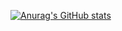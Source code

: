    [![Anurag's GitHub stats](https://github-readme-stats.vercel.app/api?username=aliaa80&theme=github_dark&show_icons=true&count_private=true&include_all_commits=true&height=1000px)](https://github.com/anuraghazra/github-readme-stats)
